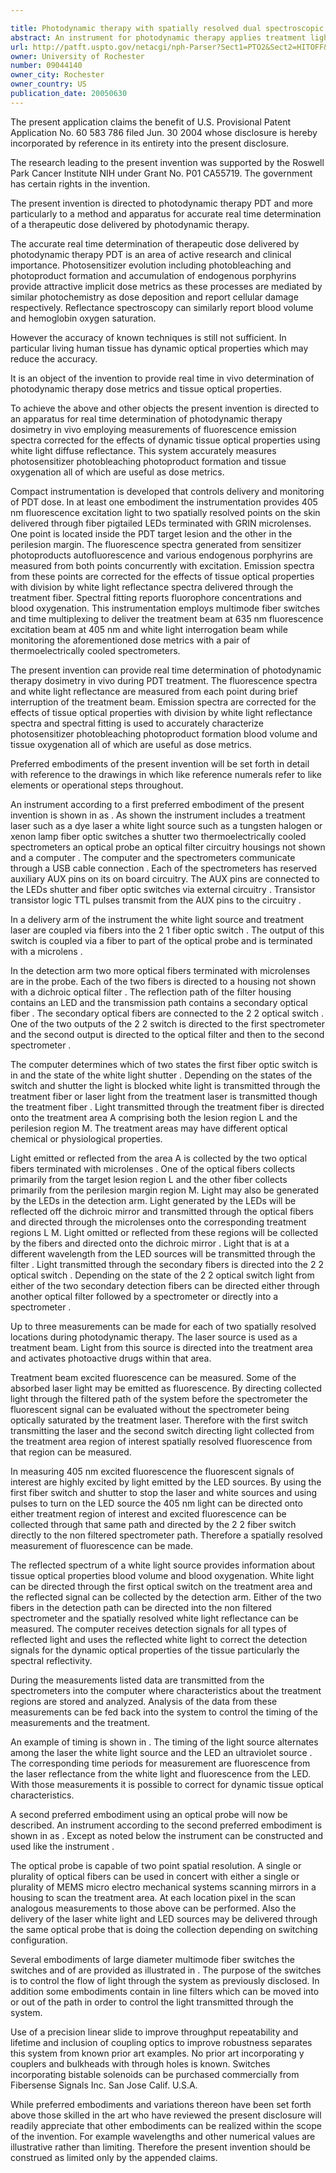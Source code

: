 ```yaml
---

title: Photodynamic therapy with spatially resolved dual spectroscopic monitoring
abstract: An instrument for photodynamic therapy applies treatment light from a dye laser, white light, and ultraviolet fluorescence excitation light from an LED onto a lesion and surrounding areas in a time-multiplexed manner. The reflected white light is analyzed in a spectrometer to determine a correction for the dynamic optical spectral properties of the patient's tissue. Light emitted by fluorescence from the lesion and the surrounding areas is analyzed in another spectrometer, and the results are corrected in a computer, using the correction. An optical switch has been developed for the instrument, using a bistable solenoid and a sled.
url: http://patft.uspto.gov/netacgi/nph-Parser?Sect1=PTO2&Sect2=HITOFF&p=1&u=%2Fnetahtml%2FPTO%2Fsearch-adv.htm&r=1&f=G&l=50&d=PALL&S1=09044140&OS=09044140&RS=09044140
owner: University of Rochester
number: 09044140
owner_city: Rochester
owner_country: US
publication_date: 20050630
---
```

The present application claims the benefit of U.S. Provisional Patent Application No. 60 583 786 filed Jun. 30 2004 whose disclosure is hereby incorporated by reference in its entirety into the present disclosure.

The research leading to the present invention was supported by the Roswell Park Cancer Institute NIH under Grant No. P01 CA55719. The government has certain rights in the invention.

The present invention is directed to photodynamic therapy PDT and more particularly to a method and apparatus for accurate real time determination of a therapeutic dose delivered by photodynamic therapy.

The accurate real time determination of therapeutic dose delivered by photodynamic therapy PDT is an area of active research and clinical importance. Photosensitizer evolution including photobleaching and photoproduct formation and accumulation of endogenous porphyrins provide attractive implicit dose metrics as these processes are mediated by similar photochemistry as dose deposition and report cellular damage respectively. Reflectance spectroscopy can similarly report blood volume and hemoglobin oxygen saturation.

However the accuracy of known techniques is still not sufficient. In particular living human tissue has dynamic optical properties which may reduce the accuracy.

It is an object of the invention to provide real time in vivo determination of photodynamic therapy dose metrics and tissue optical properties.

To achieve the above and other objects the present invention is directed to an apparatus for real time determination of photodynamic therapy dosimetry in vivo employing measurements of fluorescence emission spectra corrected for the effects of dynamic tissue optical properties using white light diffuse reflectance. This system accurately measures photosensitizer photobleaching photoproduct formation and tissue oxygenation all of which are useful as dose metrics.

Compact instrumentation is developed that controls delivery and monitoring of PDT dose. In at least one embodiment the instrumentation provides 405 nm fluorescence excitation light to two spatially resolved points on the skin delivered through fiber pigtailed LEDs terminated with GRIN microlenses. One point is located inside the PDT target lesion and the other in the perilesion margin. The fluorescence spectra generated from sensitizer photoproducts autofluorescence and various endogenous porphyrins are measured from both points concurrently with excitation. Emission spectra from these points are corrected for the effects of tissue optical properties with division by white light reflectance spectra delivered through the treatment fiber. Spectral fitting reports fluorophore concentrations and blood oxygenation. This instrumentation employs multimode fiber switches and time multiplexing to deliver the treatment beam at 635 nm fluorescence excitation beam at 405 nm and white light interrogation beam while monitoring the aforementioned dose metrics with a pair of thermoelectrically cooled spectrometers.

The present invention can provide real time determination of photodynamic therapy dosimetry in vivo during PDT treatment. The fluorescence spectra and white light reflectance are measured from each point during brief interruption of the treatment beam. Emission spectra are corrected for the effects of tissue optical properties with division by white light reflectance spectra and spectral fitting is used to accurately characterize photosensitizer photobleaching photoproduct formation blood volume and tissue oxygenation all of which are useful as dose metrics.

Preferred embodiments of the present invention will be set forth in detail with reference to the drawings in which like reference numerals refer to like elements or operational steps throughout.

An instrument according to a first preferred embodiment of the present invention is shown in as . As shown the instrument includes a treatment laser such as a dye laser a white light source such as a tungsten halogen or xenon lamp fiber optic switches a shutter two thermoelectrically cooled spectrometers an optical probe an optical filter circuitry housings not shown and a computer . The computer and the spectrometers communicate through a USB cable connection . Each of the spectrometers has reserved auxiliary AUX pins on its on board circuitry. The AUX pins are connected to the LEDs shutter and fiber optic switches via external circuitry . Transistor transistor logic TTL pulses transmit from the AUX pins to the circuitry .

In a delivery arm of the instrument the white light source and treatment laser are coupled via fibers into the 2 1 fiber optic switch . The output of this switch is coupled via a fiber to part of the optical probe and is terminated with a microlens .

In the detection arm two more optical fibers terminated with microlenses are in the probe. Each of the two fibers is directed to a housing not shown with a dichroic optical filter . The reflection path of the filter housing contains an LED and the transmission path contains a secondary optical fiber . The secondary optical fibers are connected to the 2 2 optical switch . One of the two outputs of the 2 2 switch is directed to the first spectrometer and the second output is directed to the optical filter and then to the second spectrometer .

The computer determines which of two states the first fiber optic switch is in and the state of the white light shutter . Depending on the states of the switch and shutter the light is blocked white light is transmitted through the treatment fiber or laser light from the treatment laser is transmitted though the treatment fiber . Light transmitted through the treatment fiber is directed onto the treatment area A comprising both the lesion region L and the perilesion region M. The treatment areas may have different optical chemical or physiological properties.

Light emitted or reflected from the area A is collected by the two optical fibers terminated with microlenses . One of the optical fibers collects primarily from the target lesion region L and the other fiber collects primarily from the perilesion margin region M. Light may also be generated by the LEDs in the detection arm. Light generated by the LEDs will be reflected off the dichroic mirror and transmitted through the optical fibers and directed through the microlenses onto the corresponding treatment regions L M. Light omitted or reflected from these regions will be collected by the fibers and directed onto the dichroic mirror . Light that is at a different wavelength from the LED sources will be transmitted through the filter . Light transmitted through the secondary fibers is directed into the 2 2 optical switch . Depending on the state of the 2 2 optical switch light from either of the two secondary detection fibers can be directed either through another optical filter followed by a spectrometer or directly into a spectrometer .

Up to three measurements can be made for each of two spatially resolved locations during photodynamic therapy. The laser source is used as a treatment beam. Light from this source is directed into the treatment area and activates photoactive drugs within that area.

Treatment beam excited fluorescence can be measured. Some of the absorbed laser light may be emitted as fluorescence. By directing collected light through the filtered path of the system before the spectrometer the fluorescent signal can be evaluated without the spectrometer being optically saturated by the treatment laser. Therefore with the first switch transmitting the laser and the second switch directing light collected from the treatment area region of interest spatially resolved fluorescence from that region can be measured.

In measuring 405 nm excited fluorescence the fluorescent signals of interest are highly excited by light emitted by the LED sources. By using the first fiber switch and shutter to stop the laser and white sources and using pulses to turn on the LED source the 405 nm light can be directed onto either treatment region of interest and excited fluorescence can be collected through that same path and directed by the 2 2 fiber switch directly to the non filtered spectrometer path. Therefore a spatially resolved measurement of fluorescence can be made.

The reflected spectrum of a white light source provides information about tissue optical properties blood volume and blood oxygenation. White light can be directed through the first optical switch on the treatment area and the reflected signal can be collected by the detection arm. Either of the two fibers in the detection path can be directed into the non filtered spectrometer and the spatially resolved white light reflectance can be measured. The computer receives detection signals for all types of reflected light and uses the reflected white light to correct the detection signals for the dynamic optical properties of the tissue particularly the spectral reflectivity.

During the measurements listed data are transmitted from the spectrometers into the computer where characteristics about the treatment regions are stored and analyzed. Analysis of the data from these measurements can be fed back into the system to control the timing of the measurements and the treatment.

An example of timing is shown in . The timing of the light source alternates among the laser the white light source and the LED an ultraviolet source . The corresponding time periods for measurement are fluorescence from the laser reflectance from the white light and fluorescence from the LED. With those measurements it is possible to correct for dynamic tissue optical characteristics.

A second preferred embodiment using an optical probe will now be described. An instrument according to the second preferred embodiment is shown in as . Except as noted below the instrument can be constructed and used like the instrument .

The optical probe is capable of two point spatial resolution. A single or plurality of optical fibers can be used in concert with either a single or plurality of MEMS micro electro mechanical systems scanning mirrors in a housing to scan the treatment area. At each location pixel in the scan analogous measurements to those above can be performed. Also the delivery of the laser white light and LED sources may be delivered through the same optical probe that is doing the collection depending on switching configuration.

Several embodiments of large diameter multimode fiber switches the switches and of are provided as illustrated in . The purpose of the switches is to control the flow of light through the system as previously disclosed. In addition some embodiments contain in line filters which can be moved into or out of the path in order to control the light transmitted through the system.

Use of a precision linear slide to improve throughput repeatability and lifetime and inclusion of coupling optics to improve robustness separates this system from known prior art examples. No prior art incorporating y couplers and bulkheads with through holes is known. Switches incorporating bistable solenoids can be purchased commercially from Fibersense Signals Inc. San Jose Calif. U.S.A.

While preferred embodiments and variations thereon have been set forth above those skilled in the art who have reviewed the present disclosure will readily appreciate that other embodiments can be realized within the scope of the invention. For example wavelengths and other numerical values are illustrative rather than limiting. Therefore the present invention should be construed as limited only by the appended claims.

